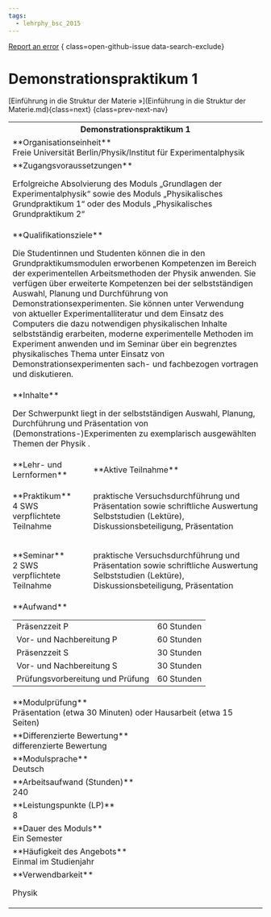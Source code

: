 ```yaml
---
tags:
  - lehrphy_bsc_2015
---
```

[Report an error](https://github.com/SGSSGene/FUB-SUP/issues/new?title=Error%20in%20%22Demonstrationspraktikum%201%22&body=There%20seems%20to%20be%20an%20error%20in%20module%20%22Demonstrationspraktikum%201%22%2E%0A%0A%3CDescribe%20here%20a%20slightly%20more%20detailed%20description%20of%20what%20is%20wrong%3E&labels=bug)
{ class=open-github-issue data-search-exclude}

# Demonstrationspraktikum 1


[Einführung in die Struktur der Materie »](Einführung in die Struktur der Materie.md){class=next}
{class=prev-next-nav}

<table markdown id="moduledesc">
<tr markdown class="moduledesc_head"><th colspan="2">Demonstrationspraktikum 1 </th></tr>
<tr markdown><td colspan="2">**Organisationseinheit**   <br>Freie Universität Berlin/Physik/Institut für Experimentalphysik</td></tr>


<tr markdown><td colspan="2">**Zugangsvoraussetzungen** <br>

Erfolgreiche Absolvierung des Moduls „Grundlagen der Experimentalphysik“ sowie
des Moduls „Physikalisches Grundpraktikum 1“ oder des Moduls „Physikalisches Grundpraktikum 2“


</td></tr>
<tr markdown><td colspan="2">**Qualifikationsziele**    <br>

Die Studentinnen und Studenten können die in den Grundpraktikumsmodulen
erworbenen Kompetenzen im Bereich der experimentellen Arbeitsmethoden der
Physik anwenden. Sie verfügen über erweiterte Kompetenzen bei der
selbstständigen Auswahl, Planung und Durchführung von
Demonstrationsexperimenten. Sie können unter Verwendung von aktueller
Experimentalliteratur und dem Einsatz des Computers die dazu notwendigen
physikalischen Inhalte selbstständig erarbeiten, moderne experimentelle
Methoden im Experiment anwenden und im Seminar über ein begrenztes
physikalisches Thema unter Einsatz von Demonstrationsexperimenten sach- und
fachbezogen vortragen und diskutieren.


</td></tr>
<tr markdown><td colspan="2">**Inhalte**                <br>

Der Schwerpunkt liegt in der selbstständigen Auswahl, Planung, Durchführung
und Präsentation von (Demonstrations-)Experimenten zu exemplarisch
ausgewählten Themen der Physik .


</td></tr>

<tr markdown><td>**Lehr- und Lernformen**</td><td>**Aktive Teilnahme**</td></tr>
<tr markdown><td> **Praktikum** <br>4 SWS <br> verpflichtete Teilnahme</td><td>

praktische Versuchsdurchführung und Präsentation sowie schriftliche Auswertung
Selbststudien (Lektüre), Diskussionsbeteiligung, Präsentation
</td></tr>
<tr markdown><td> **Seminar** <br>2 SWS <br> verpflichtete Teilnahme</td><td>

praktische Versuchsdurchführung und Präsentation sowie schriftliche Auswertung
Selbststudien (Lektüre), Diskussionsbeteiligung, Präsentation
</td></tr>
<tr markdown><td colspan="2">**Aufwand**                <br>
<table class="aufwand_table">
<tr><td>Präsenzzeit P</td><td>60 Stunden</td></tr>
<tr><td>Vor- und Nachbereitung P</td><td>60 Stunden</td></tr>
<tr><td>Präsenzzeit S</td><td>30 Stunden</td></tr>
<tr><td>Vor- und Nachbereitung S</td><td>30 Stunden</td></tr>
<tr><td>Prüfungsvorbereitung und Prüfung</td><td>60 Stunden</td></tr>
</table>

</td></tr>
<tr markdown><td colspan="2">**Modulprüfung**             <br>Präsentation (etwa 30 Minuten) oder Hausarbeit (etwa 15 Seiten)


</td></tr>
<tr markdown><td colspan="2">**Differenzierte Bewertung** <br>differenzierte Bewertung

</td></tr>
<tr markdown><td colspan="2">**Modulsprache**             <br>Deutsch</td></tr>
<tr markdown><td colspan="2">**Arbeitsaufwand (Stunden)** <br>240</td></tr>
<tr markdown><td colspan="2">**Leistungspunkte (LP)**     <br>8</td></tr>
<tr markdown><td colspan="2">**Dauer des Moduls**         <br>Ein Semester</td></tr>
<tr markdown><td colspan="2">**Häufigkeit des Angebots**  <br>Einmal im Studienjahr</td></tr>
<tr markdown><td colspan="2">**Verwendbarkeit**           <br>

Physik


</td></tr>


</table>
